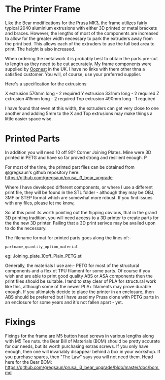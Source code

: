 # The Printer Frame

Like the Bear modifications for the Prusa MK3, the frame utilizes fairly typical 2040 aluminium extrusions with either 3D printed or metal brackets and braces. However, the lengths of most of the components are increased to allow for the greater width necessary to park the extruders away from the print bed. This allows each of the extruders to use the full bed area to print. The height is also increased.

When ordering the metalwork it is probably best to obtain the parts pre-cut to length as they need to be cut accurately. My frame components were supplied by [Ooznest](https://ooznest.co.uk) in the UK. I have no links with them other thna a satisfied customer. You will, of course, use your preferred supplier.

Here's a specification for the extrusions:

X extrusion   570mm long - 2 required
Y extrusion   331mm long - 2 required
Z extrusion   415mm long - 2 required
Top extrusion 490mm long - 1 required

I have found that even at this width, the extruders can get very close to one another and adding 5mm to the X and Top extrusions may make things a little easier space wise.

# Printed Parts

In addition you will need 10 off 90º Corner Joining Plates. Mine were 3D printed in PETG and have so far proved strong and resilient enough. P

For most of the time, the printed part files can be obtained from @gregsaun's github repository here:  https://github.com/gregsaun/prusa_i3_bear_upgrade

Where I have developed different components, or where I use a different print file, they will be found in the STL folder - although they may be OBJ, 3MF or STEP format which are somewhat more robust. If you find issues with any files, please let me know,

So at this point its worth pointing out the flipping obvious, that in the grand 3D printing tradition, you will need access to a 3D printer to create parts for the the new 3D printer. Failing that a 3D print serivce may be availed upon to do the necessary.

The filename format for printed parts goes along the lines of:-

    partname_quantity_option_material

eg: Joining_plate_10off_Plain_PETG.stl

Generally, the materials I use are:- PETG for most of the structural components and a flex ot TPU filament for some parts. Of course if you wish and are able to print good quality ABS or ASA components then the print files should be suitable. I tend to stay clear of PLA for structural work like this, although some of the newer PLA+ filaments may prove durable enough. If you ultimately decide to place the printer in an enclosure, then ABS should be preferred but I have used my Prusa clone with PETG parts in an enclosure for some years and it's not fallen apart - yet.



# Fixings
Fixings for the frame are M5 button head screws in various lengths along with M5 Tee nuts. the Bear Bill of Materials (BOM) should be pretty accurate for our needs, but its worth purchasing extras screws. If you only have enough, then one will invariably disappear behind a box in your workshop. If you purchase spares, then "The Law" says you will not need them. Head here for the Bear BOM: https://github.com/gregsaun/prusa_i3_bear_upgrade/blob/master/doc/bom.md



  